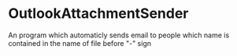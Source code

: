 # OutlookAttachmentSender
An program which automaticly sends email to people which name is contained in the name of file before "-" sign 
